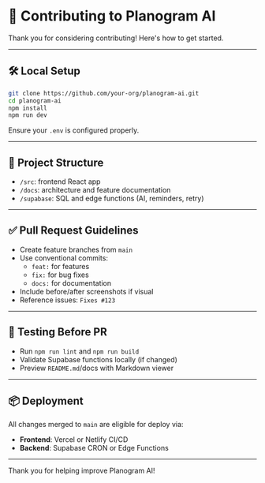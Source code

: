 # 🤝 Contributing to Planogram AI

Thank you for considering contributing! Here's how to get started.

---

## 🛠 Local Setup

```bash
git clone https://github.com/your-org/planogram-ai.git
cd planogram-ai
npm install
npm run dev
```

Ensure your `.env` is configured properly.

---

## 🔧 Project Structure

- `/src`: frontend React app
- `/docs`: architecture and feature documentation
- `/supabase`: SQL and edge functions (AI, reminders, retry)

---

## ✅ Pull Request Guidelines

- Create feature branches from `main`
- Use conventional commits:
  - `feat:` for features
  - `fix:` for bug fixes
  - `docs:` for documentation
- Include before/after screenshots if visual
- Reference issues: `Fixes #123`

---

## 🧪 Testing Before PR

- Run `npm run lint` and `npm run build`
- Validate Supabase functions locally (if changed)
- Preview `README.md`/docs with Markdown viewer

---

## 📦 Deployment

All changes merged to `main` are eligible for deploy via:
- **Frontend**: Vercel or Netlify CI/CD
- **Backend**: Supabase CRON or Edge Functions

---

Thank you for helping improve Planogram AI!
